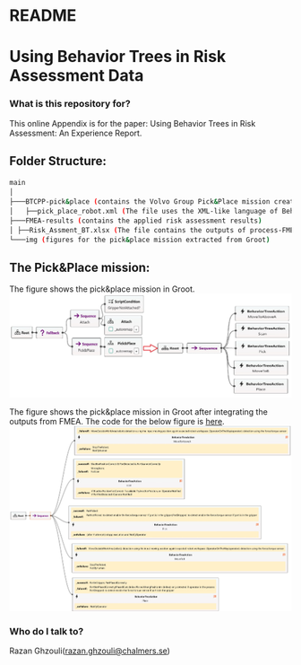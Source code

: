 # README #


# Using Behavior Trees in Risk Assessment Data

### What is this repository for? ###

This online Appendix is for the paper: Using Behavior Trees in Risk Assessment: An Experience Report.

## Folder Structure: ##


```bash
main
│
├───BTCPP-pick&place (contains the Volvo Group Pick&Place mission created in Groot with the outputs from the FMEA annotated.)
│	├──pick_place_robot.xml (The file uses the XML-like language of BehaviorTree.CPP to express the pick&place mission.)
├───FMEA-results (contains the applied risk assessment results)
│ ├──Risk_Assment_BT.xlsx (The file contains the outputs of process-FMEA for the pick&place mission.)
└───img (figures for the pick&place mission extracted from Groot)
```
## The Pick&Place mission:
The figure shows the pick&place mission in Groot.
![Alt text](img/BT_mission_all.jpg)

The figure shows the pick&place mission in Groot after integrating the outputs from FMEA. The code for the below figure is [here](/BTCPP-pick%26place/pick_place_robot.xml).
![Alt text](img/BT_mission_annotated_Groot.jpg)

### Who do I talk to? ###
Razan Ghzouli(razan.ghzouli@chalmers.se)
